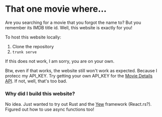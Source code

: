 # That one movie where...

Are you searching for a movie that you forgot the name to? But you remember its IMDB title id. Well, this website is exactly for you!

To host this website locally:
1. Clone the repository
2. `trunk serve`

If this does not work, I am sorry, you are on your own.

Btw, even if that works, the website still won't work as expected. Because I protecc my API_KEY. Try getting your own API_KEY for the [Movie Details API](https://rapidapi.com/goodmoviesaps/api/movie-details1/). If not, well, that's too bad.

### Why did I build this website?
No idea. Just wanted to try out Rust and the [Yew](https://yew.rs/) framework (React.rs?). Figured out how to use async functions too!
